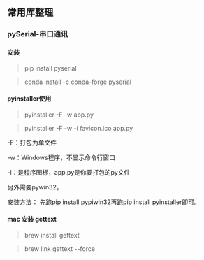## 常用库整理

### pySerial-串口通讯 
#### 安装
>pip install pyserial

>conda install -c conda-forge pyserial

#### pyinstaller使用
>pyinstaller -F -w app.py

>pyinstaller -F -w -i favicon.ico app.py

-F：打包为单文件

-w：Windows程序，不显示命令行窗口

-i：是程序图标，app.py是你要打包的py文件

另外需要pywin32。

安装方法：
先跑pip install pypiwin32再跑pip install pyinstaller即可。

#### mac 安装 gettext
> brew install gettext

> brew link gettext --force
